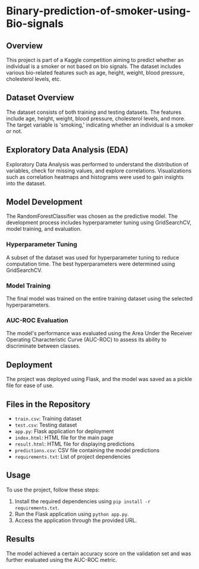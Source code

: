 # Binary-prediction-of-smoker-using-Bio-signals

## Overview

This project is part of a Kaggle competition aiming to predict whether an individual is a smoker or not based on bio signals. The dataset includes various bio-related features such as age, height, weight, blood pressure, cholesterol levels, etc.

## Dataset Overview

The dataset consists of both training and testing datasets. The features include age, height, weight, blood pressure, cholesterol levels, and more. The target variable is 'smoking,' indicating whether an individual is a smoker or not.

## Exploratory Data Analysis (EDA)

Exploratory Data Analysis was performed to understand the distribution of variables, check for missing values, and explore correlations. Visualizations such as correlation heatmaps and histograms were used to gain insights into the dataset.

## Model Development

The RandomForestClassifier was chosen as the predictive model. The development process includes hyperparameter tuning using GridSearchCV, model training, and evaluation.

### Hyperparameter Tuning

A subset of the dataset was used for hyperparameter tuning to reduce computation time. The best hyperparameters were determined using GridSearchCV.

### Model Training

The final model was trained on the entire training dataset using the selected hyperparameters.

### AUC-ROC Evaluation

The model's performance was evaluated using the Area Under the Receiver Operating Characteristic Curve (AUC-ROC) to assess its ability to discriminate between classes.

## Deployment

The project was deployed using Flask, and the model was saved as a pickle file for ease of use.

## Files in the Repository

- `train.csv`: Training dataset
- `test.csv`: Testing dataset
- `app.py`: Flask application for deployment
- `index.html`: HTML file for the main page
- `result.html`: HTML file for displaying predictions
- `predictions.csv`: CSV file containing the model predictions
- `requirements.txt`: List of project dependencies

## Usage

To use the project, follow these steps:

1. Install the required dependencies using `pip install -r requirements.txt`.
2. Run the Flask application using `python app.py`.
3. Access the application through the provided URL.

## Results

The model achieved a certain accuracy score on the validation set and was further evaluated using the AUC-ROC metric.

